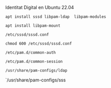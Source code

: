 Identitat Digital en Ubuntu 22.04

```
apt install sssd libpam-ldap  libpam-modules
```
```
apt install libpam-mount
```

`/etc/sssd/sssd.conf`

```
chmod 600 /etc/sssd/sssd.conf
```

`/etc/pam.d/common-auth`

`/etc/pam.d/common-session`

`/usr/share/pam-configs/ldap`

`/usr/share/pam-configs/sss

